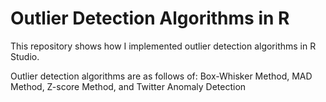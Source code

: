 # Outlier Detection Algorithms in R 

This repository shows how I implemented outlier detection algorithms in R Studio.

Outlier detection algorithms are as follows of: Box-Whisker Method,
                                                MAD Method,
                                                Z-score Method, and 
                                                Twitter Anomaly Detection
